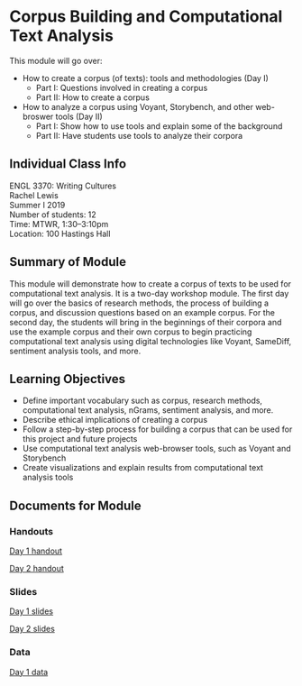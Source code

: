 # Corpus Building and Computational Text Analysis
This module will go over: 
- How to create a corpus (of texts): tools and methodologies (Day I)
	- Part I: Questions involved in creating a corpus 
	- Part II: How to create a corpus
- How to analyze a corpus using Voyant, Storybench, and other web-broswer tools (Day II)
	- Part I: Show how to use tools and explain some of the background
	- Part II: Have students use tools to analyze their corpora

## Individual Class Info
ENGL 3370: Writing Cultures
<br>
Rachel Lewis
<br>
Summer I 2019<br>
Number of students: 12<br>
Time: MTWR, 1:30–3:10pm<br>
Location: 100 Hastings Hall<br>

## Summary of Module
This module will demonstrate how to create a corpus of texts to be used for computational text analysis. It is a two-day workshop module. The first day will go over the basics of research methods, the process of building a corpus, and discussion questions based on an example corpus. For the second day, the students will bring in the beginnings of their corpora and use the example corpus and their own corpus to begin practicing computational text analysis using digital technologies like Voyant, SameDiff, sentiment analysis tools, and more. 

## Learning Objectives
- Define important vocabulary such as corpus, research methods, computational text analysis, nGrams, sentiment analysis, and more.
- Describe ethical implications of creating a corpus
- Follow a step-by-step process for building a corpus that can be used for this project and future projects
- Use computational text analysis web-browser tools, such as Voyant and Storybench
- Create visualizations and explain results from computational text analysis tools

## Documents for Module

### Handouts

[Day 1 handout](https://github.com/NULabNortheastern/digitalassignmentshowcase/blob/master/textanalysis/Lewis-IncarcerationArchives/day1-corpus_building_handout.pdf)

[Day 2 handout](https://github.com/NULabNortheastern/digitalassignmentshowcase/blob/master/textanalysis/Lewis-IncarcerationArchives/day2-text_analysis_handout.pdf)

### Slides

[Day 1 slides](https://github.com/NULabNortheastern/digitalassignmentshowcase/blob/master/textanalysis/Lewis-IncarcerationArchives/day1-corpus_building_slides.pdf)

[Day 2 slides](https://github.com/NULabNortheastern/digitalassignmentshowcase/blob/master/textanalysis/Lewis-IncarcerationArchives/day2-text_analysis_presentation.pdf)

### Data
[Day 1 data](https://github.com/NULabNortheastern/digitalassignmentshowcase/tree/master/textanalysis/Lewis-IncarcerationArchives/data)
